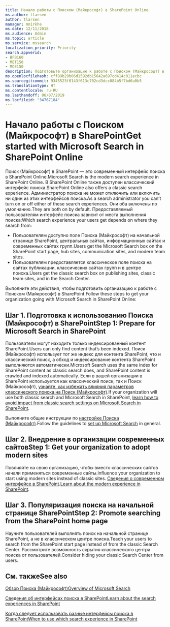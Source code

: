 ```yaml
---
title: Начало работы с Поиском (Майкрософт) в SharePoint Online
ms.author: tlarsen
author: tlarsen
manager: mnirkhe
ms.date: 12/11/2018
ms.audience: Admin
ms.topic: article
ms.service: mssearch
localization_priority: Priority
search.appverid:
- BFB160
- MET150
- MOE150
description: Подготовьте организацию к работе с Поиском (Майкрософт) в SharePoint Online
ms.openlocfilehash: cff89b29b06d1592db15642a697cd414c011ecbc
ms.sourcegitcommit: 9345523f0143f613c702cd3dcc084b5f7bd6a0b5
ms.translationtype: HT
ms.contentlocale: ru-RU
ms.lasthandoff: 06/07/2019
ms.locfileid: "34767184"
---
```

# <a name="get-started-with-microsoft-search-in-sharepoint"></a><span data-ttu-id="e28a6-103">Начало работы с Поиском (Майкрософт) в SharePoint</span><span class="sxs-lookup"><span data-stu-id="e28a6-103">Get started with Microsoft Search in SharePoint Online</span></span>

<span data-ttu-id="e28a6-104">Поиск (Майкрософт) в SharePoint — это современный интерфейс поиска в SharePoint Online.</span><span class="sxs-lookup"><span data-stu-id="e28a6-104">Microsoft Search is the modern search experience in SharePoint Online.</span></span> <span data-ttu-id="e28a6-105">В SharePoint Online также доступен классический интерфейс поиска.</span><span class="sxs-lookup"><span data-stu-id="e28a6-105">SharePoint Online also offers a classic search experience.</span></span> <span data-ttu-id="e28a6-106">Администратор поиска не может отключить или включить ни один из этих интерфейсов поиска.</span><span class="sxs-lookup"><span data-stu-id="e28a6-106">As a search administrator you can’t turn on or off either of these search experiences.</span></span> <span data-ttu-id="e28a6-107">Они оба включены по умолчанию.</span><span class="sxs-lookup"><span data-stu-id="e28a6-107">They are both on by default.</span></span> <span data-ttu-id="e28a6-108">Предоставляемый пользователям интерфейс поиска зависит от места выполнения поиска:</span><span class="sxs-lookup"><span data-stu-id="e28a6-108">Which search experience your users get depends on where they search from:</span></span>

- <span data-ttu-id="e28a6-109">Пользователям доступно поле Поиска (Майкрософт) на начальной странице SharePoint, центральных сайтах, информационных сайтах и современных сайтах групп.</span><span class="sxs-lookup"><span data-stu-id="e28a6-109">Users get the Microsoft Search box on the SharePoint start page, hub sites, communication sites, and modern team sites.</span></span>
- <span data-ttu-id="e28a6-110">Пользователям предоставляется классическое поле поиска на сайтах публикации, классических сайтах групп и в центре поиска.</span><span class="sxs-lookup"><span data-stu-id="e28a6-110">Users get the classic search box on publishing sites, classic team sites, and in the Search Center.</span></span>

<span data-ttu-id="e28a6-111">Выполните эти действия, чтобы подготовить организацию к работе с Поиском (Майкрософт) в SharePoint.</span><span class="sxs-lookup"><span data-stu-id="e28a6-111">Follow these steps to get your organization going with Microsoft Search in SharePoint Online:</span></span>

## <a name="step-1-prepare-for-microsoft-search-in-sharepoint"></a><span data-ttu-id="e28a6-112">Шаг 1. Подготовка к использованию Поиска (Майкрософт) в SharePoint</span><span class="sxs-lookup"><span data-stu-id="e28a6-112">Step 1: Prepare for Microsoft Search in SharePoint</span></span>

<span data-ttu-id="e28a6-113">Пользователи могут находить только индексированный контент SharePoint.</span><span class="sxs-lookup"><span data-stu-id="e28a6-113">Users can only find content that’s been indexed.</span></span> <span data-ttu-id="e28a6-114">Поиск (Майкрософт) использует тот же индекс для контента SharePoint, что и классический поиск, а обход и индексирование контента SharePoint выполняются автоматически.</span><span class="sxs-lookup"><span data-stu-id="e28a6-114">Microsoft Search uses the same index for SharePoint content as classic search does, and SharePoint content is crawled and indexed automatically.</span></span> <span data-ttu-id="e28a6-115">Если в вашей организации в SharePoint используется как классический поиск, так и Поиск (Майкрософт), [узнайте, как избежать влияния параметров классического поиска на Поиск (Майкрософт)](https://docs.microsoft.com/sharepoint/differences-classic-modern-search).</span><span class="sxs-lookup"><span data-stu-id="e28a6-115">If your organization will use both classic search and Microsoft Search in SharePoint, [learn how to avoid impact from classic search settings on Microsoft Search in SharePoint](https://docs.microsoft.com/sharepoint/differences-classic-modern-search).</span></span>

<span data-ttu-id="e28a6-116">Выполните общие инструкции по [настройке Поиска (Майкрософт)](set-up-microsoft-search.md).</span><span class="sxs-lookup"><span data-stu-id="e28a6-116">Follow the guidelines to [set up Microsoft Search](set-up-microsoft-search.md) in general.</span></span>


## <a name="step-2-get-your-organization-to-adopt-modern-sites"></a><span data-ttu-id="e28a6-117">Шаг 2. Внедрение в организации современных сайтов</span><span class="sxs-lookup"><span data-stu-id="e28a6-117">Step 1: Get your organization to adopt modern sites</span></span>

<span data-ttu-id="e28a6-118">Повлияйте на свою организацию, чтобы вместо классических сайтов начали применяться современные сайты.</span><span class="sxs-lookup"><span data-stu-id="e28a6-118">Influence your organization to start using modern sites instead of classic sites.</span></span> <span data-ttu-id="e28a6-119">[Сведения о современном интерфейсе в SharePoint](https://support.office.com/article/SharePoint-classic-and-modern-experiences-5725c103-505d-4a6e-9350-300d3ec7d73f).</span><span class="sxs-lookup"><span data-stu-id="e28a6-119">[Learn about the modern experience in SharePoint](https://support.office.com/article/SharePoint-classic-and-modern-experiences-5725c103-505d-4a6e-9350-300d3ec7d73f).</span></span>

## <a name="step-3-promote-searching-from-the-sharepoint-start-page"></a><span data-ttu-id="e28a6-120">Шаг 3. Популяризация поиска на начальной странице SharePoint</span><span class="sxs-lookup"><span data-stu-id="e28a6-120">Step 2: Promote searching from the SharePoint home page</span></span>

<span data-ttu-id="e28a6-121">Научите пользователей выполнять поиск на начальной странице SharePoint, а не в классическом центре поиска.</span><span class="sxs-lookup"><span data-stu-id="e28a6-121">Teach your users to search from the SharePoint start page instead of from the classic Search Center.</span></span> <span data-ttu-id="e28a6-122">Рассмотрите возможность скрытия классического центра поиска от пользователей.</span><span class="sxs-lookup"><span data-stu-id="e28a6-122">Consider hiding your classic Search Center from users.</span></span>

## <a name="see-also"></a><span data-ttu-id="e28a6-123">См. также</span><span class="sxs-lookup"><span data-stu-id="e28a6-123">See also</span></span>
[<span data-ttu-id="e28a6-124">Обзор Поиска (Майкрософт)</span><span class="sxs-lookup"><span data-stu-id="e28a6-124">Overview of Microsoft Search</span></span>](overview-microsoft-search.md)

[<span data-ttu-id="e28a6-125">Сведения об интерфейсах поиска в SharePoint</span><span class="sxs-lookup"><span data-stu-id="e28a6-125">Learn about the search experiences in SharePoint</span></span>](https://docs.microsoft.com/ru-RU/sharepoint/overview-of-search)

[<span data-ttu-id="e28a6-126">Когда следует использовать разные интерфейсы поиска в SharePoint</span><span class="sxs-lookup"><span data-stu-id="e28a6-126">When to use which search experience in SharePoint</span></span>](https://docs.microsoft.com/sharepoint/get-started-with-modern-search-experience)